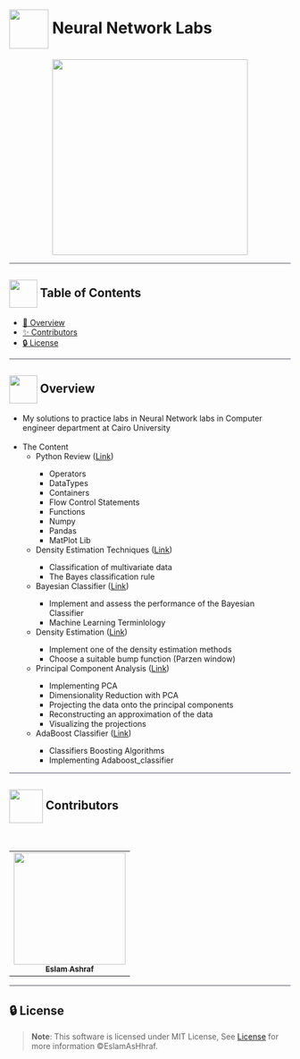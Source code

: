# <img  align="center" height= 70px  src="https://media0.giphy.com/media/9rCTLTyw9nyKKvof5h/giphy.gif?cid=ecf05e479blxx1otdw1kzntuju69rb5ska47qkml8gs9kx5m&rid=giphy.gif&ct=s"> Neural Network Labs

<div align="center">

<img height=350px src="https://miro.medium.com/v2/resize:fit:1358/1*bhFifratH9DjKqMBTeQG5A.gif">

</div>

<hr style="background-color: #4b4c60"></hr>

## <img align= center width=50px height=50px src="https://user-images.githubusercontent.com/71986226/154075883-2a5679d2-b411-448f-b423-9565babf35aa.gif"> Table of Contents

- <a href ="#about"> 📙 Overview</a>
- <a href ="#contributors"> ✨ Contributors</a>
- <a href ="#license"> 🔒 License</a>
<hr style="background-color: #4b4c60"></hr>
<a id = "about"></a>

## <img align="center"  height =50px src="https://user-images.githubusercontent.com/71986226/154076110-1233d7a8-92c2-4d79-82c1-30e278aa518a.gif"> Overview

<ul>

<li>My solutions to practice labs in Neural Network labs in Computer engineer department at Cairo University </li>
<br>
<li>The Content

<ul>
<li>Python Review (<a href="https://github.com/EslamAsHhraf/Neural-Network-Labs/tree/main/Lab%201%20-%20Python%20Review">Link</a>)</li>
<ul>
<li>Operators</li>
<li>DataTypes</li>
<li>Containers</li>
<li>Flow Control Statements</li>
<li>Functions</li>
<li>Numpy</li>
<li>Pandas</li>
<li>MatPlot Lib</li>
</ul>
<li>Density Estimation Techniques (<a href="https://github.com/EslamAsHhraf/Neural-Network-Labs/tree/main/Lab%202%20-%20Classification%20Methods">Link</a>)</li>
<ul>
<li>Classification of multivariate data</li>
<li>The Bayes classification rule</li>
</ul>
<li>Bayesian Classifier (<a href="https://github.com/EslamAsHhraf/Neural-Network-Labs/tree/main/Lab%203%20-%20Bayes%20Classifier">Link</a>)</li>
<ul>
<li>Implement and assess the performance of the Bayesian Classifier</li>
<li>Machine Learning Terminlology</li>
</ul>
<li>Density Estimation (<a href="https://github.com/EslamAsHhraf/Neural-Network-Labs/tree/main/Lab%204%20-%20Density%20Estimation">Link</a>)</li>
<ul>
<li>Implement one of the density estimation methods</li>
<li>Choose a suitable bump function (Parzen window)</li>
</ul>
<li>Principal Component Analysis (<a href="https://github.com/EslamAsHhraf/Neural-Network-Labs/tree/main/Lab%205%20-%20Principal%20Component%20Analysis">Link</a>)</li>
<ul>
<li>Implementing PCA</li>
<li>Dimensionality Reduction with PCA</li>
<li>Projecting the data onto the principal components</li>
<li>Reconstructing an approximation of the data</li>
<li>Visualizing the projections</li>
</ul>
<li>AdaBoost Classifier (<a href="https://github.com/EslamAsHhraf/Neural-Network-Labs/tree/main/Lab%206%20-%20AdaBoost%20Classifier">Link</a>)</li>
<ul>
<li>Classifiers Boosting Algorithms</li>
<li>Implementing Adaboost_classifier</li>
</ul>

</ul>
</li>
</ul>
<hr style="background-color: #4b4c60"></hr>


<a id ="Contributors"></a>

## <img align="center"  height =60px src="https://user-images.githubusercontent.com/63050133/156777293-72a6e681-2582-4a9d-ad92-09d1181d47c7.gif"> Contributors

<br>
<table >
  <tr>
        <td align="center"><a href="https://github.com/EslamAsHhraf"><img src="https://avatars.githubusercontent.com/u/71986226?v=4" width="200px;" alt=""/><br /><sub><b>Eslam Ashraf</b></sub></a><br /></td>
  </tr>
</table>

<hr style="background-color: #4b4c60"></hr>

<a id ="License"></a>

## 🔒 License

> **Note**: This software is licensed under MIT License, See [License](https://github.com/EslamAsHhraf/Neural-Network-Labs/blob/main/LICENSE) for more information ©EslamAsHhraf.
